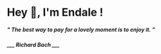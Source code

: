 <h1 title="head"> Hey 👋, I'm Endale !</h1>

**<h5><i>" The best way to pay for a lovely moment is to enjoy it. "</i></h5>**

*<b>___ Richard Bach ___</b>*
